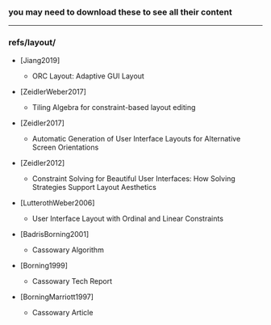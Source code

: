 ### __you may need to download these to see all their content__

----

### refs/layout/

- [Jiang2019]
    - ORC Layout: Adaptive GUI Layout

- [ZeidlerWeber2017]
    - Tiling Algebra for constraint-based layout editing

- [Zeidler2017]
    - Automatic Generation of User Interface Layouts
for Alternative Screen Orientations

- [Zeidler2012]
    - Constraint Solving for Beautiful User Interfaces:
How Solving Strategies Support Layout Aesthetics

- [LutterothWeber2006]
    - User Interface Layout with Ordinal and Linear Constraints

- [BadrisBorning2001]
    - Cassowary Algorithm
    
- [Borning1999]
    - Cassowary Tech Report

- [BorningMarriott1997]
    - Cassowary Article
